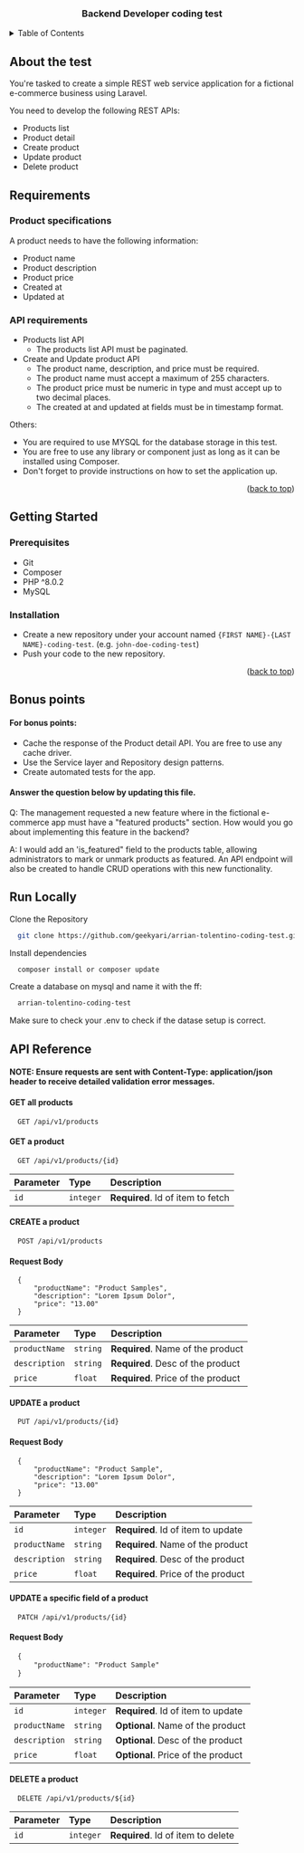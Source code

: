 <a name="readme-top"></a>

<div align="center">
    <h3 align="center">Backend Developer coding test</h3>
</div>

<!-- TABLE OF CONTENTS -->
<details>
  <summary>Table of Contents</summary>
  <ol>
    <li>
      <a href="#about-the-test">About the test</a>
    </li>
    <li>
      <a href="#requirements">Requirements</a>
      <ul>
        <li><a href="#product-specifications">Product specifications</a></li>
        <li><a href="#api-requirements">API Requirements</a></li>
      </ul>
    </li>
    <li>
      <a href="#getting-started">Getting started</a>
      <ul>
        <li><a href="#prerequisites">Prerequisites</a></li>
        <li><a href="#installation">Installation</a></li>
      </ul>
    </li>
    <li>
      <a href="#bonus-points">Bonus points</a>
    </li>
  </ol>
</details>

<!-- ABOUT THE TEST -->
## About the test

You're tasked to create a simple REST web service application for a fictional e-commerce business using Laravel.

You need to develop the following REST APIs:

* Products list
* Product detail
* Create product
* Update product
* Delete product

<!-- REQUIREMENTS -->
## Requirements

### Product specifications

A product needs to have the following information:

* Product name
* Product description
* Product price
* Created at
* Updated at

### API requirements

* Products list API
    * The products list API must be paginated.
* Create and Update product API
    * The product name, description, and price must be required.
    * The product name must accept a maximum of 255 characters.
    * The product price must be numeric in type and must accept up to two decimal places.
    * The created at and updated at fields must be in timestamp format.

Others:
* You are required to use MYSQL for the database storage in this test.
* You are free to use any library or component just as long as it can be installed using Composer.
* Don't forget to provide instructions on how to set the application up.

<p align="right">(<a href="#readme-top">back to top</a>)</p>

<!-- GETTING STARTED -->
## Getting Started

### Prerequisites

* Git
* Composer
* PHP ^8.0.2
* MySQL

### Installation

* Create a new repository under your account named `{FIRST NAME}-{LAST NAME}-coding-test`. (e.g. `john-doe-coding-test`)
* Push your code to the new repository.

<p align="right">(<a href="#readme-top">back to top</a>)</p>

<!-- BONUS POINTS -->
## Bonus points

#### For bonus points:

* Cache the response of the Product detail API. You are free to use any cache driver.
* Use the Service layer and Repository design patterns.
* Create automated tests for the app.

#### Answer the question below by updating this file.

Q: The management requested a new feature where in the fictional e-commerce app must have a "featured products" section.
How would you go about implementing this feature in the backend?

A: I would add an 'is_featured" field to the products table, allowing administrators to mark or unmark products as featured. An API endpoint will also be created to handle CRUD operations with this new functionality. 

## Run Locally

Clone the Repository

```bash
  git clone https://github.com/geekyari/arrian-tolentino-coding-test.git
```

Install dependencies

```bash
  composer install or composer update
```

Create a database on mysql and name it with the ff:

```bash
  arrian-tolentino-coding-test

```

Make sure to check your .env to check if the datase setup is correct.

## API Reference

####  NOTE: Ensure requests are sent with Content-Type: application/json header to receive detailed validation error messages.

#### GET all products

```http
  GET /api/v1/products
```

#### GET a product

```http
  GET /api/v1/products/{id}
```

| Parameter | Type      | Description                       |
| :-------- | :-------- | :-------------------------------- |
| `id`      | `integer` | **Required**. Id of item to fetch |

#### CREATE a product

```http
  POST /api/v1/products
```

#### Request Body

```post
  {
      "productName": "Product Samples",
      "description": "Lorem Ipsum Dolor",
      "price": "13.00"
  }
```

| Parameter     | Type     | Description                        |
| :------------ | :------- | :--------------------------------- |
| `productName` | `string` | **Required**. Name of the product  |
| `description` | `string` | **Required**. Desc of the product  |
| `price`       | `float`  | **Required**. Price of the product |


#### UPDATE a product

```http
  PUT /api/v1/products/{id}
```

#### Request Body

```put
  {
      "productName": "Product Sample",
      "description": "Lorem Ipsum Dolor",
      "price": "13.00"
  }
```

| Parameter     | Type     | Description                        |
| :------------ | :------- | :--------------------------------- |
| `id`          | `integer`| **Required**. Id of item to update |
| `productName` | `string` | **Required**. Name of the product  |
| `description` | `string` | **Required**. Desc of the product  |
| `price`       | `float`  | **Required**. Price of the product |

#### UPDATE a specific field of a product

```http
  PATCH /api/v1/products/{id}
```

#### Request Body

```patch
  {
      "productName": "Product Sample"
  }
```

| Parameter     | Type     | Description                        |
| :------------ | :------- | :--------------------------------- |
| `id`          | `integer`| **Required**. Id of item to update |
| `productName` | `string` | **Optional**. Name of the product  |
| `description` | `string` | **Optional**. Desc of the product  |
| `price`       | `float`  | **Optional**. Price of the product |

#### DELETE a product

```http
  DELETE /api/v1/products/${id}
```

| Parameter     | Type     | Description                        |
| :------------ | :------- | :--------------------------------- |
| `id`          | `integer`| **Required**. Id of item to delete |